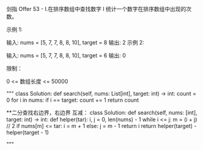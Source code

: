 剑指
Offer
53 - I.在排序数组中查找数字
I
统计一个数字在排序数组中出现的次数。



示例
1:

输入: nums = [5, 7, 7, 8, 8, 10], target = 8
输出: 2
示例
2:

输入: nums = [5, 7, 7, 8, 8, 10], target = 6
输出: 0

限制：

0 <= 数组长度 <= 50000

"""
class Solution:
    def search(self, nums: List[int], target: int) -> int:
        count  = 0
        for i in nums:
            if i == target:
                count += 1
        return count

**二分查找右边界，右边界 互减：
class Solution:
    def search(self, nums: [int], target: int) -> int:
        def helper(tar):
            i, j = 0, len(nums) - 1
            while i <= j:
                m = (i + j) // 2
                if nums[m] <= tar: i = m + 1
                else: j = m - 1
            return i
        return helper(target) - helper(target - 1)





"""


